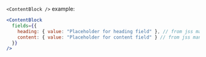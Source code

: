 `<ContentBlock />` example:

```jsx inside Markdown
<ContentBlock
  fields={{
    heading: { value: "Placeholder for heading field" }, // from jss manifest API
    content: { value: "Placeholder for content field" } // from jss manifest API
  }}
/>
```

